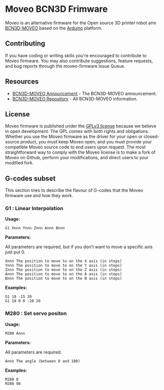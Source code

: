 # Moveo BCN3D Frimware

Moveo is an alternative firmware for the Open source 3D printer robot arm [BCN3D-MOVEO](https://www.bcn3dtechnologies.com/en/bcn3d-moveo-the-future-of-learning/) based on the [Arduino](https://www.arduino.cc/) platform.

## Contributing

If you have coding or writing skills you're encouraged to contribute to Moveo firmware. You may also contribute suggestions, feature requests, and bug reports through the moveo-firmware Issue Queue.

## Resources

- [BCN3D-MOVEO Announcement](https://www.bcn3dtechnologies.com/en/bcn3d-moveo-the-future-of-learning/) - The BCN3D-MOVEO announcement.
- [BCN3D-MOVEO Repository](https://github.com/BCN3D/BCN3D-Moveo) - All BCN3D-MOVEO information.

## License

Moveo firmware is published under the [GPLv3 license](https://raw.githubusercontent.com/eballetbo/moveo-firmware/master/LICENSE) because we believe in open development. The GPL comes with both rights and obligations. Whether you use the Moveo firmware as the driver for your open or closed-source product, you must keep Moveo open, and you must provide your compatible Moveo source code to end users upon request. The most straightforward way to comply with the Moveo license is to make a fork of Moveo on Github, perform your modifications, and direct users to your modified fork.

## G-codes subset

This section tries to describe the flavour of G-codes that the Moveo firmware use and how they work.

### G1 : Linear Interpolation

**Usage:**
```
G1 Xnnn Ynnn Znnn Annn Bnnn
```

**Parameters:**

All parameters are required, but if you don't want to move a specific axis just put 0.
```
Xnnn The position to move to on the X axis (in steps)
Ynnn The position to move to on the Y axis (in steps)
Znnn The position to move to on the Z axis (in steps)
Annn The position to move to on the A axis (in steps)
Bnnn The position to move to on the B axis (in steps)
```

**Examples:**
```
G1 10 -15 20
G1 10 0 0 -20 20
```

### M280 : Set servo positon

**Usage:**
```
M280 Annn
```

**Parameters:**

All parameters are required.
```
Annn The angle (between 0 and 180)
```

**Examples:**
```
M280 0
M280 90
```
